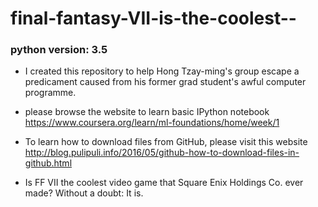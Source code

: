 # final-fantasy-VII-is-the-coolest--
### python version: 3.5
* I created this repository to help Hong Tzay-ming's group escape a predicament caused from his former grad student's awful computer programme. 
* please browse the website to learn basic IPython notebook 
https://www.coursera.org/learn/ml-foundations/home/week/1

* To learn how to download files from GitHub, please visit this website
 http://blog.pulipuli.info/2016/05/github-how-to-download-files-in-github.html
* Is FF VII the coolest video game that Square Enix Holdings Co. ever made? Without a doubt: It is.
